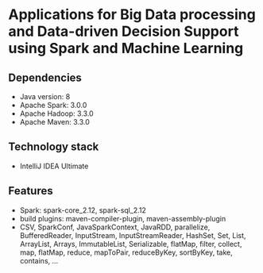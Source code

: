 # Applications for Big Data processing and Data-driven Decision Support using Spark and Machine Learning
	
## Dependencies
* Java version: 8
* Apache Spark: 3.0.0 
* Apache Hadoop: 3.3.0
* Apache Maven: 3.3.0

## Technology stack
* IntelliJ IDEA Ultimate

## Features
* Spark: spark-core_2.12, spark-sql_2.12
* build plugins: maven-compiler-plugin, maven-assembly-plugin
* CSV, SparkConf, JavaSparkContext, JavaRDD, parallelize, BufferedReader, InputStream, InputStreamReader, HashSet, Set, List, ArrayList, Arrays, ImmutableList, Serializable, flatMap, filter, collect, map, flatMap, reduce, mapToPair, reduceByKey, sortByKey, take, contains, ...
